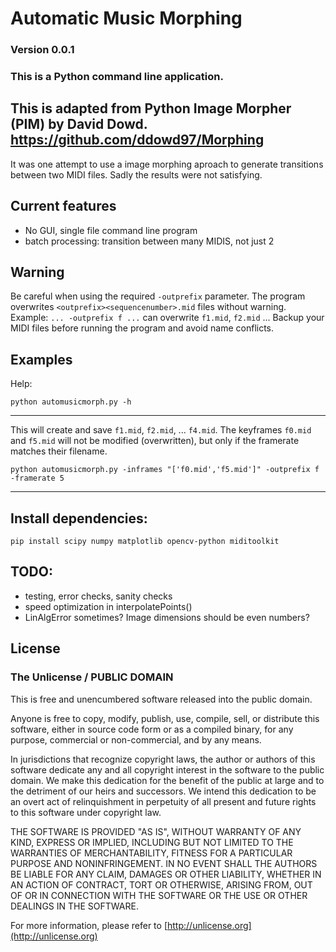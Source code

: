 # Automatic Music Morphing

### Version 0.0.1
### This is a Python command line application.

## This is adapted from Python Image Morpher (PIM) by David Dowd. https://github.com/ddowd97/Morphing
It was one attempt to use a image morphing aproach to generate transitions between two MIDI files. Sadly the results were not satisfying.

## Current features
- No GUI, single file command line program
- batch processing: transition between many MIDIS, not just 2

## Warning
Be careful when using the required ```-outprefix``` parameter.  The program overwrites ```<outprefix><sequencenumber>.mid``` files without warning. Example: ```... -outprefix f ...``` can overwrite ```f1.mid```, ```f2.mid``` ... Backup your MIDI files before running the program and avoid name conflicts.

## Examples
Help:

```python automusicmorph.py -h```

----
This will create and save ```f1.mid```, ```f2.mid```, ... ```f4.mid```. The keyframes ```f0.mid``` and ```f5.mid``` will not be modified (overwritten), but only if the framerate matches their filename.

```python automusicmorph.py -inframes "['f0.mid','f5.mid']" -outprefix f -framerate 5```

----

## Install dependencies:
```pip install scipy numpy matplotlib opencv-python miditoolkit```

## TODO:
- testing, error checks, sanity checks
- speed optimization in interpolatePoints()
- LinAlgError sometimes? Image dimensions should be even numbers?

## License
### The Unlicense / PUBLIC DOMAIN

This is free and unencumbered software released into the public domain.

Anyone is free to copy, modify, publish, use, compile, sell, or
distribute this software, either in source code form or as a compiled
binary, for any purpose, commercial or non-commercial, and by any
means.

In jurisdictions that recognize copyright laws, the author or authors
of this software dedicate any and all copyright interest in the
software to the public domain. We make this dedication for the benefit
of the public at large and to the detriment of our heirs and
successors. We intend this dedication to be an overt act of
relinquishment in perpetuity of all present and future rights to this
software under copyright law.

THE SOFTWARE IS PROVIDED "AS IS", WITHOUT WARRANTY OF ANY KIND,
EXPRESS OR IMPLIED, INCLUDING BUT NOT LIMITED TO THE WARRANTIES OF
MERCHANTABILITY, FITNESS FOR A PARTICULAR PURPOSE AND NONINFRINGEMENT.
IN NO EVENT SHALL THE AUTHORS BE LIABLE FOR ANY CLAIM, DAMAGES OR
OTHER LIABILITY, WHETHER IN AN ACTION OF CONTRACT, TORT OR OTHERWISE,
ARISING FROM, OUT OF OR IN CONNECTION WITH THE SOFTWARE OR THE USE OR
OTHER DEALINGS IN THE SOFTWARE.

For more information, please refer to [http://unlicense.org](http://unlicense.org)
